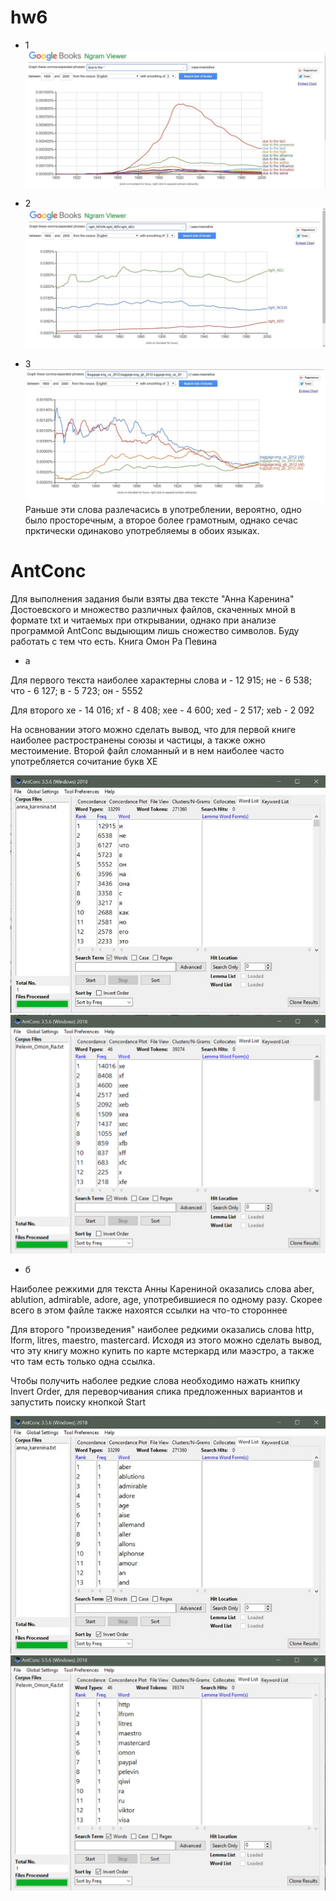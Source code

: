 # hw6

+ 1
![1](https://github.com/sktokareva/hw6/blob/master/1.jpg)

+ 2
![2](https://github.com/sktokareva/hw6/blob/master/22.jpg)

+ 3 
![3](https://github.com/sktokareva/hw6/blob/master/3.jpg)
Раньше эти слова разлечасись в употреблении, вероятно, одно было просторечным, а второе более грамотным, однако сечас прктически одинаково употребляемы в обоих языках.

# AntConc

Для выполнения задания были взяты два тексте "Анна Каренина" Достоевского и множество различных файлов, скаченных мной в формате txt и читаемых при открывании, однако при анализе программой AntConc выдыющим лишь сножество символов. 
Буду работать с тем что есть. Книга Омон Ра Певина

+ а

Для первого текста наиболее характерны слова и - 12 915; не - 6 538; что - 6 127; в - 5 723; он - 5552

Для второго хе - 14 016; xf - 8 408; xee - 4 600; xed - 2 517; xeb - 2 092

На освновании этого можно сделать вывод, что для первой книге наиболее растространены союзы и частицы, а также ожно местоимение. Второй файл сломанный и в нем наиболее часто употребляется сочитание букв XE

![Анна Каренина](https://github.com/sktokareva/hw6/blob/master/4.jpg)
![Омон Ра](https://github.com/sktokareva/hw6/blob/master/%D0%9E%D0%9C%D0%9E%D0%9D%D0%A0%D0%901111111.png)

+ б

Наиболее режкими для текста Анны Карениной оказались слова aber, ablution, admirable, adore, age, употребившиеся по одному разу. Скорее всего в этом файле также нахоятся ссылки на что-то стороннее

Для второго "произведения" наиболее редкими оказались слова http, Iform, litres, maestro, mastercard. Исходя из этого можно сделать вывод, что эту книгу можно купить по карте мстеркард или маэстро, а также что там есть только одна ссылка.

Чтобы получить наболее редкие слова необходимо нажать книпку Invert Order, для переворчивания спика предложенных вариантов и запустить поиску кнопкой Start

![Анна Каренина](https://github.com/sktokareva/hw6/blob/master/5.jpg)
![Омон Ра](https://github.com/sktokareva/hw6/blob/master/%D0%BE%D0%BC%D0%BE%D0%BD%20%D1%80%D0%B0%202.jpg)

